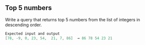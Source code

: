 <h2>Top 5 numbers</h2>
<p>Write a query that returns top 5 numbers from the list of integers in descending order.</p>

```c#
Expected input and output
[78, -9, 0, 23, 54,  21, 7, 86]  → 86 78 54 23 21
```
